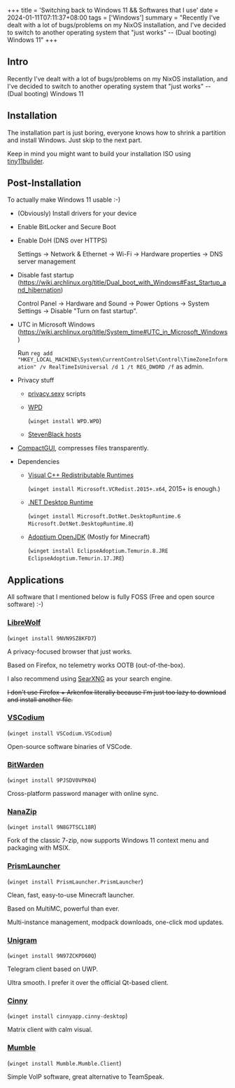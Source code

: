 +++
title = 'Switching back to Windows 11 && Softwares that I use'
date = 2024-01-11T07:11:37+08:00
tags = ['Windows']
summary = "Recently I've dealt with a lot of bugs/problems on my NixOS installation, and I've decided to switch to another operating system that \"just works\" -- (Dual booting) Windows 11"
+++

## Intro

Recently I've dealt with a lot of bugs/problems on my NixOS installation, and I've decided to switch to another operating system that "just works" -- (Dual booting) Windows 11

## Installation

The installation part is just boring, everyone knows how to shrink a partition and install Windows. Just skip to the next part.

Keep in mind you might want to build your installation ISO using [tiny11bulider](https://github.com/ntdevlabs/tiny11builder).

## Post-Installation

To actually make Windows 11 usable :-)

- (Obviously) Install drivers for your device

- Enable BitLocker and Secure Boot

- Enable DoH (DNS over HTTPS)

  Settings -> Network & Ethernet -> Wi-Fi -> Hardware properties -> DNS server management

- Disable fast startup (https://wiki.archlinux.org/title/Dual_boot_with_Windows#Fast_Startup_and_hibernation)

  Control Panel -> Hardware and Sound -> Power Options -> System Settings -> Disable "Turn on fast startup".

- UTC in Microsoft Windows (https://wiki.archlinux.org/title/System_time#UTC_in_Microsoft_Windows)

  Run `reg add "HKEY_LOCAL_MACHINE\System\CurrentControlSet\Control\TimeZoneInformation" /v RealTimeIsUniversal /d 1 /t REG_DWORD /f` as admin.

- Privacy stuff

  - [privacy.sexy](privacy.sexy) scripts

  - [WPD](https://wpd.app/)

    (`winget install WPD.WPD`)

  - [StevenBlack hosts](https://github.com/StevenBlack/hosts)

- [CompactGUI](https://github.com/IridiumIO/CompactGUI), compresses files transparently.

- Dependencies

  - [Visual C++ Redistributable Runtimes](https://learn.microsoft.com/en-US/cpp/windows/latest-supported-vc-redist?view=msvc-170#visual-studio-2015-2017-2019-and-2022)

    (`winget install Microsoft.VCRedist.2015+.x64`, 2015+ is enough.)

  - [.NET Desktop Runtime](https://dotnet.microsoft.com/en-us/download/dotnet)

    (`winget install Microsoft.DotNet.DesktopRuntime.6 Microsoft.DotNet.DesktopRuntime.8`)

  - [Adoptium OpenJDK](https://adoptium.net/download) (Mostly for Minecraft)

    (`winget install EclipseAdoptium.Temurin.8.JRE EclipseAdoptium.Temurin.17.JRE`)

## Applications

All software that I mentioned below is fully FOSS (Free and open source software) :-)

### [LibreWolf](https://librewolf.net/)

(`winget install 9NVN9SZ8KFD7`)

A privacy-focused browser that just works.

Based on Firefox, no telemetry works OOTB (out-of-the-box).

I also recommend using [SearXNG](https://github.com/searxng/searxng) as your search engine.

~~I don't use Firefox + Arkenfox literally because I'm just too lazy to download and install another file.~~

### [VSCodium](https://vscodium.com/)

(`winget install VSCodium.VSCodium`)

Open-source software binaries of VSCode.

### [BitWarden](https://bitwarden.com/)

(`winget install 9PJSDV0VPK04`)

Cross-platform password manager with online sync.

### [NanaZip](https://github.com/M2Team/NanaZip)

(`winget install 9N8G7TSCL18R`)

Fork of the classic 7-zip, now supports Windows 11 context menu and packaging with MSIX.

### [PrismLauncher](https://prismlauncher.org/)

(`winget install PrismLauncher.PrismLauncher`)

Clean, fast, easy-to-use Minecraft launcher.

Based on MultiMC, powerful than ever.

Multi-instance management, modpack downloads, one-click mod updates.

### [Unigram](https://github.com/UnigramDev/Unigram)

(`winget install 9N97ZCKPD60Q`)

Telegram client based on UWP.

Ultra smooth. I prefer it over the official Qt-based client.

### [Cinny](https://cinny.in/)

(`winget install cinnyapp.cinny-desktop`)

Matrix client with calm visual.

### [Mumble](https://www.mumble.info/)

(`winget install Mumble.Mumble.Client`)

Simple VoIP software, great alternative to TeamSpeak.
